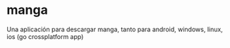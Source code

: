 # manga
Una aplicación para descargar manga, tanto para android, windows, linux, ios (go crossplatform app)
